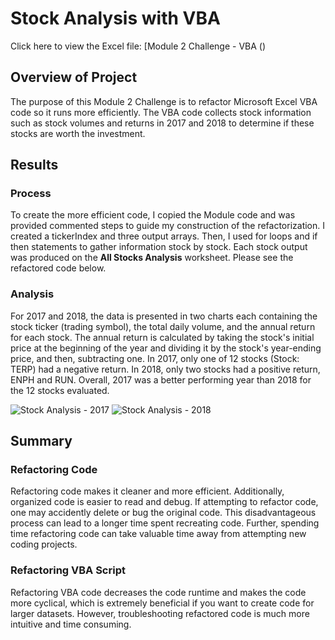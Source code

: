 # Stock Analysis with VBA
Click here to view the Excel file: [Module 2 Challenge - VBA ()

## Overview of Project
The purpose of this Module 2 Challenge is to refactor Microsoft Excel VBA code so it runs more efficiently. The VBA code collects stock information such as stock volumes and returns in 2017 and 2018 to determine if these stocks are worth the investment.

## Results
### Process
To create the more efficient code, I copied the Module code and was provided commented steps to guide my construction of the refactorization. I created a tickerIndex and three output arrays. Then, I used for loops and if then statements to gather information stock by stock. Each stock output was produced on the **All Stocks Analysis** worksheet. Please see the refactored code below.

### Analysis
For 2017 and 2018, the data is presented in two charts each containing the stock ticker (trading symbol), the total daily volume, and the annual return for each stock. The annual return is calculated by taking the stock's initial price at the beginning of the year and dividing it by the stock's year-ending price, and then, subtracting one. In 2017, only one of 12 stocks (Stock: TERP) had a negative return. In 2018, only two stocks had a positive return, ENPH and RUN. Overall, 2017 was a better performing year than 2018 for the 12 stocks evaluated. 

![Stock Analysis - 2017]()
![Stock Analysis - 2018]()

## Summary
### Refactoring Code
Refactoring code makes it cleaner and more efficient. Additionally, organized code is easier to read and debug. If attempting to refactor code, one may accidently delete or bug the original code. This disadvantageous process can lead to a longer time spent recreating code. Further, spending time refactoring code can take valuable time away from attempting new coding projects. 

### Refactoring VBA Script
Refactoring VBA code decreases the code runtime and makes the code more cyclical, which is extremely beneficial if you want to create code for larger datasets. However, troubleshooting refactored code is much more intuitive and time consuming. 
